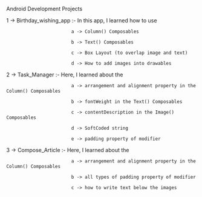 Android Development Projects

1 -> Birthday_wishing_app :- In this app, I learned how to use 
                            
                            a -> Column() Composables
                            
                            b -> Text() Composables
                            
                            c -> Box Layout (to overlap image and text)
                            
                            d -> How to add images into drawables

2 -> Task_Manager :- Here, I learned about the 

                            a -> arrangement and alignment property in the Column() Composables
                            
                            b -> fontWeight in the Text() Composables
                            
                            c -> contentDescription in the Image() Composables
                            
                            d -> SoftCoded string 
                            
                            e -> padding property of modifier

3 -> Compose_Article :- Here, I learned about the 
                            
                            a -> arrangement and alignment property in the Column() Composables
                            
                            b -> all types of padding property of modifier 
                            
                            c -> how to write text below the images
                            
